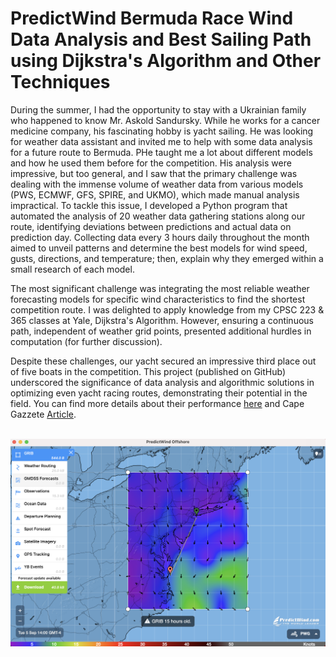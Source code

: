 # PredictWind Bermuda Race Wind Data Analysis and Best Sailing Path using Dijkstra's Algorithm and Other Techniques

During the summer, I had the opportunity to stay with a Ukrainian family who happened to know Mr. Askold Sandursky. While he works for a cancer medicine company, his fascinating hobby is yacht sailing. He was looking for weather data assistant and invited me to help with some data analysis for a future route to Bermuda. PHe taught me a lot about different models and how he used them before for the competition. His analysis were impressive, but too general, and I saw that the primary challenge was dealing with the immense volume of weather data from various models (PWS, ECMWF, GFS, SPIRE, and UKMO), which made manual analysis impractical. To tackle this issue, I developed a Python program that automated the analysis of 20 weather data gathering stations along our route, identifying deviations between predictions and actual data on prediction day. Collecting data every 3 hours daily throughout the month aimed to unveil patterns and determine the best models for wind speed, gusts, directions, and temperature; then, explain why they emerged within a small research of each model.

The most significant challenge was integrating the most reliable weather forecasting models for specific wind characteristics to find the shortest competition route. I was delighted to apply knowledge from my CPSC 223 & 365 classes at Yale, Dijkstra's Algorithm. However, ensuring a continuous path, independent of weather grid points, presented additional hurdles in computation (for further discussion).

Despite these challenges, our yacht secured an impressive third place out of five boats in the competition. This project (published on GitHub) underscored the significance of data analysis and algorithmic solutions in optimizing even yacht racing routes, demonstrating their potential in the field. You can find more details about their performance [here](https://yachtscoring.com/event_results_cumulative.cfm?eID=14646) and Cape Gazzete [Article](https://www.capegazette.com/article/new-jersey-crew-crosses-bay-win-lewes-cup/261257).
<br><br>

![Data Provider, Application Photo, Predict Wind](DataSource.png)
